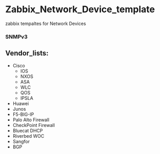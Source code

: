 # Zabbix_Network_Device_template
zabbix tempaltes for Network Devices 
### SNMPv3
## Vendor_lists:
- Cisco
  - IOS
  - NXOS
  - ASA
  - WLC 
  - QOS
  - IPSLA
- Huawei
- Junos
- F5-BIG-IP
- Palo Alto Firewall
- CheckPoint Firewall
- Bluecat DHCP
- Riverbed WOC
- Sangfor
- BGP

